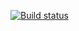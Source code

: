 [![Build status](https://ci.appveyor.com/api/projects/status/6lk65fydn8sxbb2i/branch/main?svg=true)](https://ci.appveyor.com/project/RomanZlobin/aqa-homework-2-2/branch/main)
